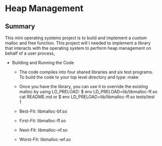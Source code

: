 # Heap Management 


## Summary

This mini operating systems project is to build and implement a custom malloc and free function. This project will I needed to implement a library that interacts with the operating system to perform heap management on behalf of a user process, 




* Building and Running the Code
	* The code compiles into four shared libraries and six test programs. To build the code to your top level directory and type:
		make

	* Once you have the library, you can use it to override the existing malloc by using LD_PRELOAD:
			$ env LD_PRELOAD=lib/libmalloc-ff.so cat README.md
		or
			$ env LD_PRELOAD=lib/libmalloc-ff.so tests/test 1


	* Best-Fit: libmalloc-bf.so
	* First-Fit: libmalloc-ff.so
	* Next-Fit: libmalloc-nf.so
	* Worst-Fit: libmalloc-wf.so
